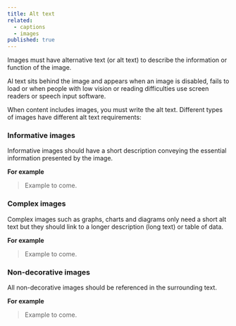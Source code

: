 ```yaml
---
title: Alt text
related: 
  - captions
  - images
published: true
---
```


Images must have alternative text (or alt text) to describe the information or function of the image.

Al text sits behind the image and appears when an image is disabled, fails to load or when people with low vision or reading difficulties use screen readers or speech input software.

When content includes images, you must write the alt text. Different types of images have different alt text requirements:

### Informative images

Informative images should have a short description conveying the essential information presented by the image.

**For example**

> Example to come.

### Complex images

Complex images such as graphs, charts and diagrams only need a short alt text but they should link to a longer description (long text) or table of data.

**For example**

> Example to come.

### Non-decorative images

All non-decorative images should be referenced in the surrounding text.

**For example**

> Example to come.
